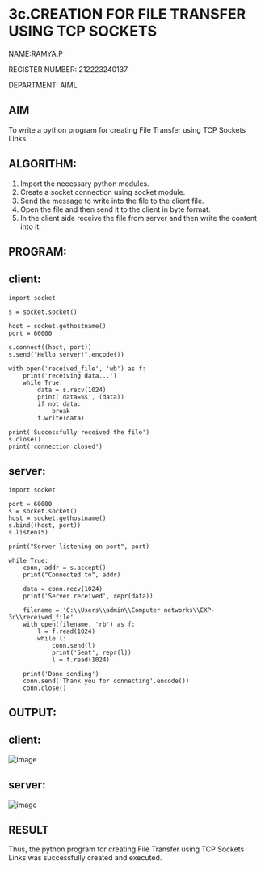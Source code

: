 # 3c.CREATION FOR FILE TRANSFER USING TCP SOCKETS
NAME:RAMYA.P

REGISTER NUMBER: 212223240137

DEPARTMENT: AIML

## AIM
To write a python program for creating File Transfer using TCP Sockets Links
## ALGORITHM:
1. Import the necessary python modules.
2. Create a socket connection using socket module.
3. Send the message to write into the file to the client file.
4. Open the file and then send it to the client in byte format.
5. In the client side receive the file from server and then write the content into it.
## PROGRAM:
## client:
```
import socket

s = socket.socket()

host = socket.gethostname()
port = 60000

s.connect((host, port))
s.send("Hello server!".encode())

with open('received_file', 'wb') as f:
    print('receiving data...')
    while True:
        data = s.recv(1024)
        print('data=%s', (data))
        if not data:
            break
        f.write(data)

print('Successfully received the file')
s.close()
print('connection closed')
```
## server:
```
import socket

port = 60000
s = socket.socket()
host = socket.gethostname()
s.bind((host, port))
s.listen(5)

print("Server listening on port", port)

while True:
    conn, addr = s.accept()
    print("Connected to", addr)
    
    data = conn.recv(1024)
    print('Server received', repr(data))

    filename = 'C:\\Users\\admin\\Computer networks\\EXP-3c\\received_file'
    with open(filename, 'rb') as f:
        l = f.read(1024)
        while l:
            conn.send(l)
            print('Sent', repr(l))
            l = f.read(1024)
    
    print('Done sending')
    conn.send('Thank you for connecting'.encode())
    conn.close()
```
## OUTPUT:
## client:
![image](https://github.com/23014107/3c.FILE_TRANSFER_USING_TCP_SOCKETS/assets/151625620/c2daf647-5baa-43f4-8982-2bf5744e690e)

## server:
![image](https://github.com/23014107/3c.FILE_TRANSFER_USING_TCP_SOCKETS/assets/151625620/2606acfd-a9e0-439a-aa3c-6d35e3bae968)

## RESULT
Thus, the python program for creating File Transfer using TCP Sockets Links was 
successfully created and executed.
